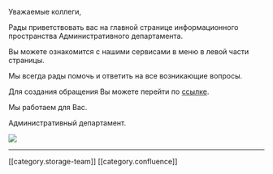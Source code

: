 Уважаемые коллеги, 

Рады приветствовать вас на главной странице информационного пространства Административного департамента.

Вы можете ознакомится с нашими сервисами в меню в левой части страницы.

Мы всегда рады помочь и ответить на все возникающие вопросы.

Для создания обращения Вы можете перейти по [ссылке](http://jira//login.jsp?permissionViolation=true&os_destination=%2Fsecure%2FCreateIssue%21default.jspa%3Fpid%3D16200%26issuetype%3D3).



Мы работаем для Вас. 

Административный департамент. 

![](images/storage/image2021-2-15_20-23-43.png)















*****

[[category.storage-team]] 
[[category.confluence]] 
